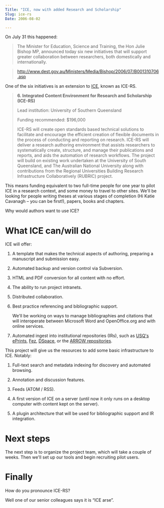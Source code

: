 ```yaml
---
Title: "ICE, now with added Research and Scholarship"
Slug: ice-rs
Date: 2006-08-02

---
```

<div>

On July 31 this happened:

> The Minister for Education, Science and Training, the Hon Julie Bishop
> MP, announced today six new initiatives that will support greater
> collaboration between researchers, both domestically and
> internationally.

> <http://www.dest.gov.au/Ministers/Media/Bishop/2006/07/B001310706.asp>

One of the six initiatives is an extension to
[ICE](http://ice.usq.edu.au/), known as ICE-RS.

> **6. Integrated Content Environment for Research and Scholarship
> (ICE-RS)**
>
> Lead institution: University of Southern Queensland
>
> Funding recommended: \$196,000
>
> ICE-RS will create open standards based technical solutions to
> facilitate and encourage the efficient creation of flexible documents
> in the process of conducting and reporting on research. ICE-RS will
> deliver a research authoring environment that assists researchers to
> systematically create, structure, and manage their publications and
> reports, and aids the automation of research workflows. The project
> will build on existing work undertaken at the University of South
> Queensland, and The Australian National University along with
> contributions from the Regional Universities Building Research
> Infrastructure Collaboratively (RUBRIC) project.

This means funding equivalent to two full-time people for one year to
pilot ICE in a research context, and some money to travel to other
sites. We'll be looking for people writing theses at various stages of
completion (Hi Katie Cavanagh – you can be first!), papers, books and
chapters.

Why would authors want to use ICE?

# <span id="id856838"></span>What ICE can/will do

ICE will offer:

1.  A template that makes the technical aspects of authoring, preparing
    a manuscript and submission easy.

2.  Automated backup and version control via Subversion.

3.  HTML and PDF conversion for all content with no effort.

4.  The ability to run project intranets.

5.  Distributed collaboration.

6.  Best practice referencing and bibliographic support.

    We'll be working on ways to manage bibliographies and citations that
    will interoperate between Microsoft Word and OpenOffice.org and with
    online services.

7.  Automated ingest into institutional repositories (IRs), such as
    [USQ's ePrints](http://eprints.usq.edu.au/),
    [Fez](http://sourceforge.net/projects/fez/),
    [DSpace](http://www.dspace.org/), or the [ARROW
    repositories](http://www.arrow.edu.au/).

This project will give us the resources to add some basic infrastructure
to ICE. Notably:

1.  Full-text search and metadata indexing for discovery and automated
    browsing.

2.  Annotation and discussion features.

3.  Feeds (ATOM / RSS).

4.  A first version of ICE on a server (until now it only runs on a
    desktop computer with content kept on the server).

5.  A plugin architecture that will be used for bibliographic support
    and IR integration.

# <span id="id856641"></span>Next steps

The next step is to organize the project team, which will take a couple
of weeks. Then we'll set up our tools and begin recruiting pilot users.

# <span id="id856560"></span>Finally

How do you pronounce ICE-RS?

Well one of our senior colleagues says it is “ICE arse”.

</div>

